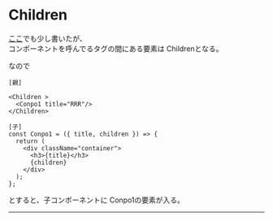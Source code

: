 # Children
[ここ](https://github.com/Tarara33/TIL/blob/main/React/React%20ver18/%E3%82%B3%E3%83%B3%E3%83%9D%E3%83%BC%E3%83%8D%E3%83%B3%E3%83%88/Props/%E5%9F%BA%E6%9C%AC.md#%E3%82%BF%E3%82%B0%E3%81%AE%E9%96%93%E3%81%AE%E8%A6%81%E7%B4%A0%E3%81%AE%E5%8F%96%E5%BE%97)でも少し書いたが、  
コンポーネントを呼んでるタグの間にある要素は Childrenとなる。

なので
~~~
[親]

<Children >
  <Conpo1 title="RRR"/>
</Children>

[子]
const Conpo1 = ({ title, children }) => {
  return (
    <div className="container">
      <h3>{title}</h3>
      {children}
    </div>
  );
};
~~~
とすると、子コンポーネントに Conpo1の要素が入る。
***
